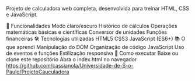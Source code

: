 Projeto de calculadora web completa, desenvolvida para treinar HTML, CSS e JavaScript.

🚀 Funcionalidades
Modo claro/escuro
Histórico de cálculos
Operações matemáticas básicas e científicas
Conversor de unidades
Funções financeiras
🛠 Tecnologias utilizadas
HTML5
CSS3
JavaScript (ES6+)
📚 O que aprendi
Manipulação do DOM
Organização de código JavaScript
Uso de eventos e funções
Estilização responsiva
📌 Como executar
Baixe ou clone este repositório
Abra o index.html no navegador
https://github.com/cassianola/Universidade-de-S-o-Paulo/ProjetoCauculadora
